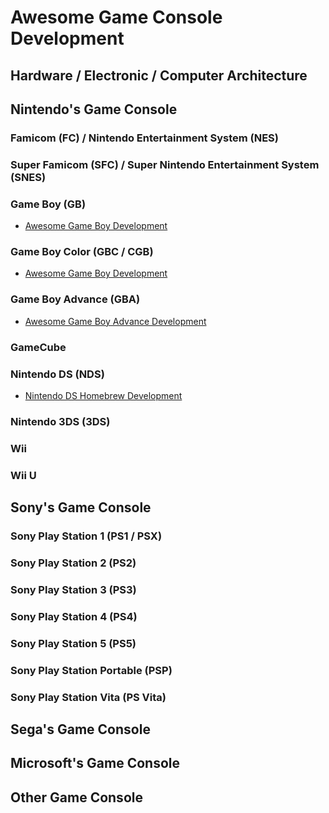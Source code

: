 # Awesome Game Console Development

## Hardware / Electronic / Computer Architecture

## Nintendo's Game Console

### Famicom (FC) / Nintendo Entertainment System (NES)

### Super Famicom (SFC) / Super Nintendo Entertainment System (SNES)

### Game Boy (GB)

- [Awesome Game Boy Development](https://github.com/gbdev/awesome-gbdev)

### Game Boy Color (GBC / CGB)

- [Awesome Game Boy Development](https://github.com/gbdev/awesome-gbdev)

### Game Boy Advance (GBA)

- [Awesome Game Boy Advance Development](https://github.com/gbadev-org/awesome-gbadev)

### GameCube

### Nintendo DS (NDS)

- [Nintendo DS Homebrew Development](https://github.com/jdriselvato/NDS-Homebrew-Development)

### Nintendo 3DS (3DS)

### Wii

### Wii U

## Sony's Game Console

### Sony Play Station 1 (PS1 / PSX)

### Sony Play Station 2 (PS2)

### Sony Play Station 3 (PS3)

### Sony Play Station 4 (PS4)

### Sony Play Station 5 (PS5)

### Sony Play Station Portable (PSP)

### Sony Play Station Vita (PS Vita)

## Sega's Game Console

## Microsoft's Game Console

## Other Game Console
